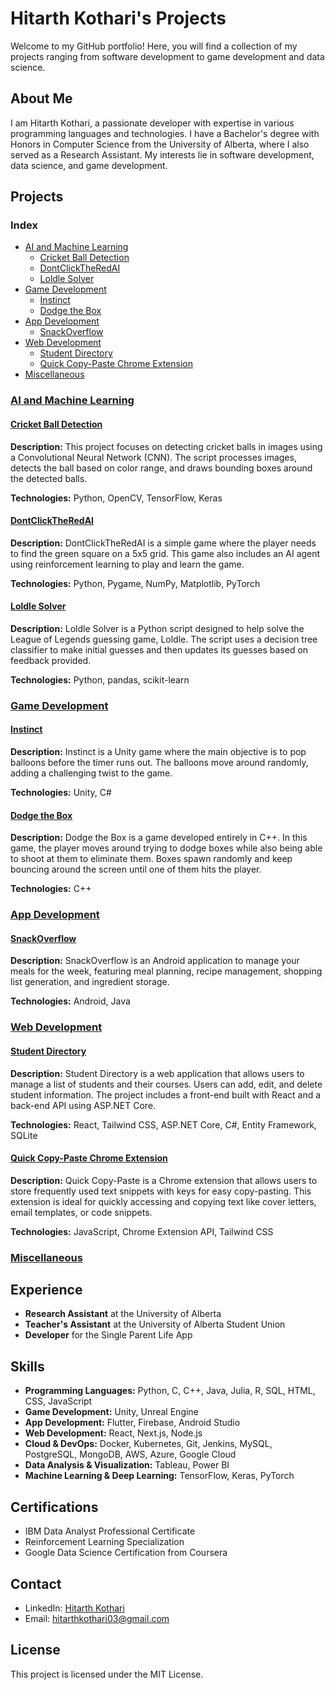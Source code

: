 # Hitarth Kothari's Projects

Welcome to my GitHub portfolio! Here, you will find a collection of my projects ranging from software development to game development and data science.

## About Me

I am Hitarth Kothari, a passionate developer with expertise in various programming languages and technologies. I have a Bachelor's degree with Honors in Computer Science from the University of Alberta, where I also served as a Research Assistant. My interests lie in software development, data science, and game development.

## Projects

### Index

- [AI and Machine Learning](#ai-and-machine-learning)
  - [Cricket Ball Detection](#cricket-ball-detection)
  - [DontClickTheRedAI](#dontclicktheredai)
  - [Loldle Solver](#loldle-solver)
- [Game Development](#game-development)
  - [Instinct](#instinct)
  - [Dodge the Box](#dodge-the-box)
- [App Development](#app-development)
  - [SnackOverflow](#snackoverflow)
- [Web Development](#web-development)
  - [Student Directory](#student-directory)
  - [Quick Copy-Paste Chrome Extension](#quick-copy-paste-chrome-extension)
- [Miscellaneous](#miscellaneous)

### <ins>AI and Machine Learning</ins>

#### [Cricket Ball Detection](https://github.com/Hitarth-Kothari/Cricket_ball_detection)
   **Description:** This project focuses on detecting cricket balls in images using a Convolutional Neural Network (CNN). The script processes images, detects the ball based on color range, and draws bounding boxes around the detected balls.

   **Technologies:** Python, OpenCV, TensorFlow, Keras

#### [DontClickTheRedAI](https://github.com/Hitarth-Kothari/DontClickTheRedAI)
   **Description:** DontClickTheRedAI is a simple game where the player needs to find the green square on a 5x5 grid. This game also includes an AI agent using reinforcement learning to play and learn the game.

   **Technologies:** Python, Pygame, NumPy, Matplotlib, PyTorch

#### [Loldle Solver](https://github.com/Hitarth-Kothari/LoldleSolver)
   **Description:** Loldle Solver is a Python script designed to help solve the League of Legends guessing game, Loldle. The script uses a decision tree classifier to make initial guesses and then updates its guesses based on feedback provided.

   **Technologies:** Python, pandas, scikit-learn

### <ins>Game Development</ins>

#### [Instinct](https://github.com/Hitarth-Kothari/Instinct)
   **Description:** Instinct is a Unity game where the main objective is to pop balloons before the timer runs out. The balloons move around randomly, adding a challenging twist to the game.

   **Technologies:** Unity, C#

#### [Dodge the Box](https://github.com/Hitarth-Kothari/Dodge_the_box_game)
   **Description:** Dodge the Box is a game developed entirely in C++. In this game, the player moves around trying to dodge boxes while also being able to shoot at them to eliminate them. Boxes spawn randomly and keep bouncing around the screen until one of them hits the player.

   **Technologies:** C++

### <ins>App Development</ins>

#### [SnackOverflow](https://github.com/Hitarth-Kothari/SnackOverflow)
   **Description:** SnackOverflow is an Android application to manage your meals for the week, featuring meal planning, recipe management, shopping list generation, and ingredient storage.

   **Technologies:** Android, Java

### <ins>Web Development</ins>

#### [Student Directory](https://github.com/Hitarth-Kothari/StudentDirectory)
   **Description:** Student Directory is a web application that allows users to manage a list of students and their courses. Users can add, edit, and delete student information. The project includes a front-end built with React and a back-end API using ASP.NET Core.

   **Technologies:** React, Tailwind CSS, ASP.NET Core, C#, Entity Framework, SQLite

#### [Quick Copy-Paste Chrome Extension](https://github.com/Hitarth-Kothari/copyPaste)
   **Description:** Quick Copy-Paste is a Chrome extension that allows users to store frequently used text snippets with keys for easy copy-pasting. This extension is ideal for quickly accessing and copying text like cover letters, email templates, or code snippets.

   **Technologies:** JavaScript, Chrome Extension API, Tailwind CSS

### <ins>Miscellaneous</ins>

## Experience

- **Research Assistant** at the University of Alberta
- **Teacher's Assistant** at the University of Alberta Student Union
- **Developer** for the Single Parent Life App

## Skills

- **Programming Languages:** Python, C, C++, Java, Julia, R, SQL, HTML, CSS, JavaScript
- **Game Development:** Unity, Unreal Engine
- **App Development:** Flutter, Firebase, Android Studio
- **Web Development:** React, Next.js, Node.js
- **Cloud & DevOps:** Docker, Kubernetes, Git, Jenkins, MySQL, PostgreSQL, MongoDB, AWS, Azure, Google Cloud
- **Data Analysis & Visualization:** Tableau, Power BI
- **Machine Learning & Deep Learning:** TensorFlow, Keras, PyTorch

## Certifications

- IBM Data Analyst Professional Certificate
- Reinforcement Learning Specialization
- Google Data Science Certification from Coursera

## Contact

- LinkedIn: [Hitarth Kothari](https://www.linkedin.com/in/hitarth-kothari/)
- Email: [hitarthkothari03@gmail.com](mailto:hitarthkothari03@gmail.com)

## License

This project is licensed under the MIT License.
